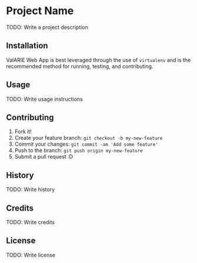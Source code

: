 # Project Name

TODO: Write a project description

## Installation

ValARIE Web App is best leveraged through the use of `virtualenv` and is the recommended method
for running, testing, and contributing. 


## Usage

TODO: Write usage instructions

## Contributing

1. Fork it!
2. Create your feature branch: `git checkout -b my-new-feature`
3. Commit your changes: `git commit -am 'Add some feature'`
4. Push to the branch: `git push origin my-new-feature`
5. Submit a pull request :D

## History

TODO: Write history

## Credits

TODO: Write credits

## License

TODO: Write license